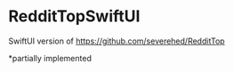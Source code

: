 # RedditTopSwiftUI
SwiftUI version of https://github.com/severehed/RedditTop

*partially implemented
